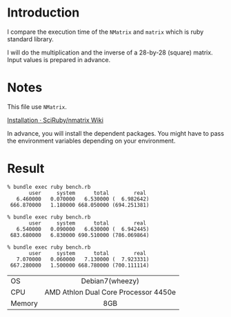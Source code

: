 # Introduction

I compare the execution time of the `NMatrix` and `matrix` which is ruby standard library.

I will do the multiplication and the inverse of a 28-by-28 (square) matrix.
Input values is prepared in advance.


# Notes

This file use `NMatrix`.

[Installation · SciRuby/nmatrix Wiki](https://github.com/SciRuby/nmatrix/wiki/Installation)

In advance, you will install the dependent packages.
You might have to pass the environment variables depending on your environment.


# Result

    % bundle exec ruby bench.rb
           user     system      total        real
       6.460000   0.070000   6.530000 (  6.982642)
     666.870000   1.180000 668.050000 (694.251381)

    % bundle exec ruby bench.rb
           user     system      total        real
       6.540000   0.090000   6.630000 (  6.942445)
     683.680000   6.830000 690.510000 (786.069864)

    % bundle exec ruby bench.rb
           user     system      total        real
       7.070000   0.060000   7.130000 (  7.923331)
     667.280000   1.500000 668.780000 (700.111114)


|||
| ------------- |:-------------:|
| OS  | Debian7(wheezy) |
| CPU | AMD Athlon Dual Core Processor 4450e |
| Memory | 8GB |
